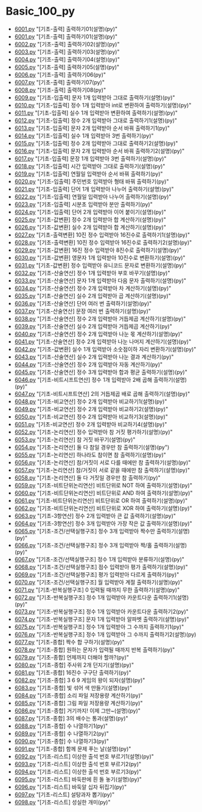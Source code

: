 # Basic_100_py

- [6001.py](./6001.py) "[기초-출력] 출력하기01(설명)(py)"
- [6001.py](./6001.py) "[기초-출력] 출력하기01(설명)(py)"
- [6002.py](./6002.py) "[기초-출력] 출력하기02(설명)(py)"
- [6003.py](./6003.py) "[기초-출력] 출력하기03(설명)(py)"
- [6004.py](./6004.py) "[기초-출력] 출력하기04(설명)(py)"
- [6005.py](./6005.py) "[기초-출력] 출력하기05(설명)(py)"
- [6006.py](./6006.py) "[기초-출력] 출력하기06(py)"
- [6007.py](./6007.py) "[기초-출력] 출력하기07(py)"
- [6008.py](./6008.py) "[기초-출력] 출력하기08(py)"
- [6009.py](./6009.py) "[기초-입출력] 문자 1개 입력받아 그대로 출력하기(설명)(py)"
- [6010.py](./6010.py) "[기초-입출력] 정수 1개 입력받아 int로 변환하여 출력하기(설명)(py)"
- [6011.py](./6011.py) "[기초-입출력] 실수 1개 입력받아 변환하여 출력하기(설명)(py)"
- [6012.py](./6012.py) "[기초-입출력] 정수 2개 입력받아 그대로 출력하기1(설명)(py)"
- [6013.py](./6013.py) "[기초-입출력] 문자 2개 입력받아 순서 바꿔 출력하기1(py)"
- [6014.py](./6014.py) "[기초-입출력] 실수 1개 입력받아 3번 출력하기(py)"
- [6015.py](./6015.py) "[기초-입출력] 정수 2개 입력받아 그대로 출력하기2(설명)(py)"
- [6016.py](./6016.py) "[기초-입출력] 문자 2개 입력받아 순서 바꿔 출력하기2(설명)(py)"
- [6017.py](./6017.py) "[기초-입출력] 문장 1개 입력받아 3번 출력하기(설명)(py)"
- [6018.py](./6018.py) "[기초-입출력] 시간 입력받아 그대로 출력하기(설명)(py)"
- [6019.py](./6019.py) "[기초-입출력] 연월일 입력받아 순서 바꿔 출력하기(py)"
- [6020.py](./6020.py) "[기초-입출력] 주민번호 입력받아 형태 바꿔 출력하기(py)"
- [6021.py](./6021.py) "[기초-입출력] 단어 1개 입력받아 나누어 출력하기(설명)(py)"
- [6022.py](./6022.py) "[기초-입출력] 연월일 입력받아 나누어 출력하기(설명)(py)"
- [6023.py](./6023.py) "[기초-입출력] 시분초 입력받아 분만 출력하기(py)"
- [6024.py](./6024.py) "[기초-입출력] 단어 2개 입력받아 이어 붙이기(설명)(py)"
- [6025.py](./6025.py) "[기초-값변환] 정수 2개 입력받아 합 계산하기(설명)(py)"
- [6026.py](./6026.py) "[기초-값변환] 실수 2개 입력받아 합 계산하기(설명)(py)"
- [6027.py](./6027.py) "[기초-출력변환] 10진 정수 입력받아 16진수로 출력하기1(설명)(py)"
- [6028.py](./6028.py) "[기초-출력변환] 10진 정수 입력받아 16진수로 출력하기2(설명)(py)"
- [6029.py](./6029.py) "[기초-값변환] 16진 정수 입력받아 8진수로 출력하기(설명)(py)"
- [6030.py](./6030.py) "[기초-값변환] 영문자 1개 입력받아 10진수로 변환하기(설명)(py)"
- [6031.py](./6031.py) "[기초-값변환] 정수 입력받아 유니코드 문자로 변환하기(설명)(py)"
- [6032.py](./6032.py) "[기초-산술연산] 정수 1개 입력받아 부호 바꾸기(설명)(py)"
- [6033.py](./6033.py) "[기초-산술연산] 문자 1개 입력받아 다음 문자 출력하기(설명)(py)"
- [6034.py](./6034.py) "[기초-산술연산] 정수 2개 입력받아 차 계산하기(설명)(py)"
- [6035.py](./6035.py) "[기초-산술연산] 실수 2개 입력받아 곱 계산하기(설명)(py)"
- [6036.py](./6036.py) "[기초-산술연산] 단어 여러 번 출력하기(설명)(py)"
- [6037.py](./6037.py) "[기초-산술연산] 문장 여러 번 출력하기(설명)(py)"
- [6038.py](./6038.py) "[기초-산술연산] 정수 2개 입력받아 거듭제곱 계산하기(설명)(py)"
- [6039.py](./6039.py) "[기초-산술연산] 실수 2개 입력받아 거듭제곱 계산하기(py)"
- [6040.py](./6040.py) "[기초-산술연산] 정수 2개 입력받아 나눈 몫 계산하기(설명)(py)"
- [6041.py](./6041.py) "[기초-산술연산] 정수 2개 입력받아 나눈 나머지 계산하기(설명)(py)"
- [6042.py](./6042.py) "[기초-값변환] 실수 1개 입력받아 소숫점이하 자리 변환하기(설명)(py)"
- [6043.py](./6043.py) "[기초-산술연산] 실수 2개 입력받아 나눈 결과 계산하기(py)"
- [6044.py](./6044.py) "[기초-산술연산] 정수 2개 입력받아 자동 계산하기(py)"
- [6045.py](./6045.py) "[기초-산술연산] 정수 3개 입력받아 합과 평균 출력하기(설명)(py)"
- [6046.py](./6046.py) "[기초-비트시프트연산] 정수 1개 입력받아 2배 곱해 출력하기(설명)(py)"
- [6047.py](./6047.py) "[기초-비트시프트연산] 2의 거듭제곱 배로 곱해 출력하기(설명)(py)"
- [6048.py](./6048.py) "[기초-비교연산] 정수 2개 입력받아 비교하기1(설명)(py)"
- [6049.py](./6049.py) "[기초-비교연산] 정수 2개 입력받아 비교하기2(설명)(py)"
- [6050.py](./6050.py) "[기초-비교연산] 정수 2개 입력받아 비교하기3(설명)(py)"
- [6051.py](./6051.py) "[기초-비교연산] 정수 2개 입력받아 비교하기4(설명)(py)"
- [6052.py](./6052.py) "[기초-논리연산] 정수 입력받아 참 거짓 평가하기(설명)(py)"
- [6053.py](./6053.py) "[기초-논리연산] 참 거짓 바꾸기(설명)(py)"
- [6054.py](./6054.py) "[기초-논리연산] 둘 다 참일 경우만 참 출력하기(설명)(py")
- [6055.py](./6055.py) "[기초-논리연산] 하나라도 참이면 참 출력하기(설명)(py)"
- [6056.py](./6056.py) "[기초-논리연산] 참/거짓이 서로 다를 때에만 참 출력하기(설명)(py)"
- [6057.py](./6057.py) "[기초-논리연산] 참/거짓이 서로 같을 때에만 참 출력하기(설명)(py)"
- [6058.py](./6058.py) "[기초-논리연산] 둘 다 거짓일 경우만 참 출력하기(py)"
- [6059.py](./6059.py) "[기초-비트단위논리연산] 비트단위로 NOT 하여 출력하기(설명)(py)"
- [6060.py](./6060.py) "[기초-비트단위논리연산] 비트단위로 AND 하여 출력하기(설명)(py)"
- [6061.py](./6061.py) "[기초-비트단위논리연산] 비트단위로 OR 하여 출력하기(설명)(py)"
- [6062.py](./6062.py) "[기초-비트단위논리연산] 비트단위로 XOR 하여 출력하기(설명)(py)"
- [6063.py](./6063.py) "[기초-3항연산] 정수 2개 입력받아 큰 값 출력하기(설명)(py)"
- [6064.py](./6064.py) "[기초-3항연산] 정수 3개 입력받아 가장 작은 값 출력하기(설명)(py)"
- [6065.py](./6065.py) "[기초-조건/선택실행구조] 정수 3개 입력받아 짝수만 출력하기(설명)(py)"
- [6066.py](./6066.py) "[기초-조건/선택실행구조] 정수 3개 입력받아 짝/홀 출력하기(설명)(py)"
- [6067.py](./6067.py) "[기초-조건/선택실행구조] 정수 1개 입력받아 분류하기(설명)(py)"
- [6068.py](./6068.py) "[기초-조건/선택실행구조] 점수 입력받아 평가 출력하기(설명)(py)"
- [6069.py](./6069.py) "[기초-조건/선택실행구조] 평가 입력받아 다르게 출력하기(py)"
- [6070.py](./6070.py) "[기초-조건/선택실행구조] 월 입력받아 계절 출력하기(설명)(py)"
- [6071.py](./6071.py) "[기초-반복실행구조] 0 입력될 때까지 무한 출력하기(설명)(py)"
- [6072.py](./6072.py) "[기초-반복실행구조] 정수 1개 입력받아 카운트다운 출력하기1(설명)(py)"
- [6073.py](./6073.py) "[기초-반복실행구조] 정수 1개 입력받아 카운트다운 출력하기2(py)"
- [6074.py](./6074.py) "[기초-반복실행구조] 문자 1개 입력받아 알파벳 출력하기(설명)(py)"
- [6075.py](./6075.py) "[기초-반복실행구조] 정수 1개 입력받아 그 수까지 출력하기1(py)"
- [6076.py](./6076.py) "[기초-반복실행구조] 정수 1개 입력받아 그 수까지 출력하기2(설명)(py)
- [6077.py](./6077.py) "[기초-종합] 짝수 합 구하기(설명)(py)"
- [6078.py](./6078.py) "[기초-종합] 원하는 문자가 입력될 때까지 반복 출력하기(py)"
- [6079.py](./6079.py) "[기초-종합] 언제까지 더해야 할까?(py)"
- [6080.py](./6080.py) "[기초-종합] 주사위 2개 던지기(설명)(py)"
- [6081.py](./6081.py) "[기초-종합] 16진수 구구단 출력하기(py)"
- [6082.py](./6082.py) "[기초-종합] 3 6 9 게임의 왕이 되자(설명)(py)"
- [6083.py](./6083.py) "[기초-종합] 빛 섞어 색 만들기(설명)(py)"
- [6084.py](./6084.py) "[기초-종합] 소리 파일 저장용량 계산하기(py)"
- [6085.py](./6085.py) "[기초-종합] 그림 파일 저장용량 계산하기(py)"
- [6086.py](./6086.py) "[기초-종합] 거기까지! 이제 그만~(설명)(py)"
- [6087.py](./6087.py) "[기초-종합] 3의 배수는 통과(설명)(py)"
- [6088.py](./6088.py) "[기초-종합] 수 나열하기1(py)"
- [6089.py](./6089.py) "[기초-종합] 수 나열하기2(py)"
- [6090.py](./6090.py) "[기초-종합] 수 나열하기3(py)"
- [6091.py](./6091.py) "[기초-종합] 함께 문제 푸는 날(설명)(py)"
- [6092.py](./6092.py) "[기초-리스트] 이상한 출석 번호 부르기1(설명)(py)"
- [6093.py](./6093.py) "[기초-리스트] 이상한 출석 번호 부르기2(py)"
- [6094.py](./6094.py) "[기초-리스트] 이상한 출석 번호 부르기3(py)"
- [6095.py](./6095.py) "[기초-리스트] 바둑판에 흰 돌 놓기(설명)(py)"
- [6096.py](./6096.py) "[기초-리스트] 바둑알 십자 뒤집기(py)"
- [6097.py](./6097.py) "[기초-리스트] 설탕과자 뽑기(py)"
- [6098.py](./6098.py) "[기초-리스트] 성실한 개미(py)"
